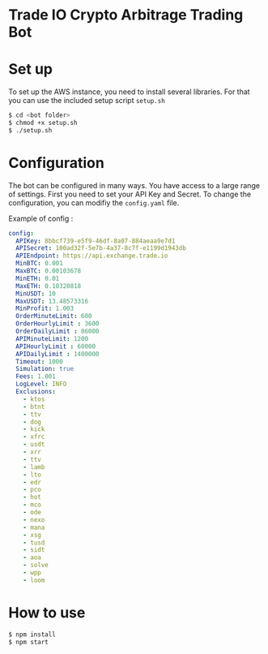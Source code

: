 # Trade IO Crypto Arbitrage Trading Bot

# Set up
To set up the AWS instance, you need to install several libraries. For that you can use the included setup script ```setup.sh```

```sh
$ cd <bot folder>
$ chmod +x setup.sh
$ ./setup.sh
```

# Configuration
The bot can be configured in many ways. You have access to a large range of settings.
First you need to set your API Key and Secret.
To change the configuration, you can modifiy the ```config.yaml``` file.

Example of config :
```yaml
config:
  APIKey: 8bbcf739-e5f9-46df-8a07-884aeaa9e7d1
  APISecret: 100ad32f-5e7b-4a37-8c7f-e1199d1943db
  APIEndpoint: https://api.exchange.trade.io
  MinBTC: 0.001
  MaxBTC: 0.00103678
  MinETH: 0.01
  MaxETH: 0.10320818
  MinUSDT: 10
  MaxUSDT: 13.48573316
  MinProfit: 1.003
  OrderMinuteLimit: 600
  OrderHourlyLimit : 3600
  OrderDailyLimit : 86000
  APIMinuteLimit: 1200
  APIHourlyLimit : 60000
  APIDailyLimit : 1400000
  Timeout: 1000
  Simulation: true
  Fees: 1.001
  LogLevel: INFO
  Exclusions:
    - ktos
    - btnt
    - ttv
    - dog
    - kick
    - xfrc
    - usdt
    - xrr
    - ttv
    - lamb
    - lto
    - edr
    - pco
    - hot
    - mco
    - ode
    - nexo
    - mana
    - xsg
    - tusd
    - sidt
    - aoa
    - solve
    - wpp
    - loom
```

# How to use
```sh
$ npm install
$ npm start
```



